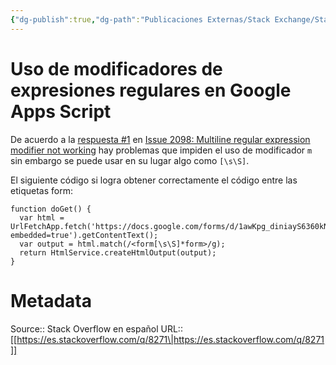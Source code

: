 ```yaml
---
{"dg-publish":true,"dg-path":"Publicaciones Externas/Stack Exchange/Stack Overflow en español/es.stackoverflow.com-8271.md","permalink":"/publicaciones-externas/stack-exchange/stack-overflow-en-espanol/es-stackoverflow-com-8271/","title":"Uso de modificadores de expresiones regulares en Google Apps Script","hide":true,"noteIcon":"default","created":"2024-04-03T12:49:10.592-06:00","updated":"2024-04-05T16:43:48.580-06:00"}
---
```


# Uso de modificadores de expresiones regulares en Google Apps Script

De acuerdo a la [respuesta #1](https://code.google.com/p/google-apps-script-issues/issues/detail?id=2098#c1) en [Issue 2098: Multiline regular expression modifier not working](https://code.google.com/p/google-apps-script-issues/issues/detail?id=2098) hay problemas que impiden el uso de modificador `m` sin embargo se puede usar en su lugar algo como `[\s\S]`.

El siguiente código si logra obtener correctamente el código entre las etiquetas form:

    function doGet() {
      var html = UrlFetchApp.fetch('https://docs.google.com/forms/d/1awKpg_diniayS6360kNXrcgihk36azQ3DJEaZqXDY7A/viewform?embedded=true').getContentText();
      var output = html.match(/<form[\s\S]*form>/g);
      return HtmlService.createHtmlOutput(output);
    }

# Metadata
Source:: Stack Overflow en español
URL:: [[https://es.stackoverflow.com/q/8271\|https://es.stackoverflow.com/q/8271]]

